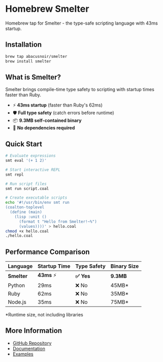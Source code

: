 # Homebrew Smelter

Homebrew tap for Smelter - the type-safe scripting language with 43ms startup.

## Installation

```bash
brew tap abacusnoir/smelter
brew install smelter
```

## What is Smelter?

Smelter brings compile-time type safety to scripting with startup times faster than Ruby.

- ⚡ **43ms startup** (faster than Ruby's 62ms)
- 🛡️ **Full type safety** (catch errors before runtime)  
- 📦 **9.3MB self-contained binary**
- 🎯 **No dependencies required**

## Quick Start

```bash
# Evaluate expressions
smt eval '(+ 1 2)'

# Start interactive REPL
smt repl

# Run script files
smt run script.coal

# Create executable scripts
echo '#!/usr/bin/env smt run
(coalton-toplevel
  (define (main)
    (lisp :unit ()
      (format t "Hello from Smelter!~%")
      (values))))' > hello.coal
chmod +x hello.coal
./hello.coal
```

## Performance Comparison

| Language | Startup Time | Type Safety | Binary Size |
|----------|-------------|-------------|-------------|
| **Smelter** | **43ms** ⚡ | **✅ Yes** | **9.3MB** |
| Python | 29ms | ❌ No | 45MB* |
| Ruby | 62ms | ❌ No | 35MB* |
| Node.js | 35ms | ❌ No | 75MB* |

*Runtime size, not including libraries

## More Information

- [GitHub Repository](https://github.com/abacusnoir/smelter)
- [Documentation](https://github.com/abacusnoir/smelter/docs)
- [Examples](https://github.com/abacusnoir/smelter/examples)